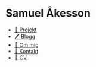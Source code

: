 ---
---

<div id="home">

# Samuel Åkesson

- [📂 Projekt](projekt)
- [🖊️ Blogg](blogg)
- [🔎 Om mig](om-mig)
- [💌 Kontakt](kontakt)
- [💼 CV](cv.pdf)

</div>
